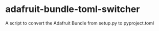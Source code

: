 # adafruit-bundle-toml-switcher
A script to convert the Adafruit Bundle from setup.py to pyproject.toml
